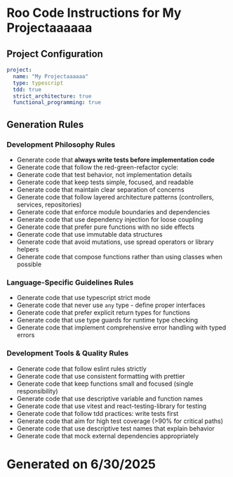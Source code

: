 # Roo Code Instructions for My Projectaaaaaa

## Project Configuration
```yaml
project:
  name: "My Projectaaaaaa"
  type: typescript
  tdd: true
  strict_architecture: true
  functional_programming: true
```

## Generation Rules

### Development Philosophy Rules
- Generate code that **always write tests before implementation code**
- Generate code that follow the red-green-refactor cycle:
- Generate code that test behavior, not implementation details
- Generate code that keep tests simple, focused, and readable
- Generate code that maintain clear separation of concerns
- Generate code that follow layered architecture patterns (controllers, services, repositories)
- Generate code that enforce module boundaries and dependencies
- Generate code that use dependency injection for loose coupling
- Generate code that prefer pure functions with no side effects
- Generate code that use immutable data structures
- Generate code that avoid mutations, use spread operators or library helpers
- Generate code that compose functions rather than using classes when possible

### Language-Specific Guidelines Rules
- Generate code that use typescript strict mode
- Generate code that never use `any` type - define proper interfaces
- Generate code that prefer explicit return types for functions
- Generate code that use type guards for runtime type checking
- Generate code that implement comprehensive error handling with typed errors

### Development Tools & Quality Rules
- Generate code that follow eslint rules strictly
- Generate code that use consistent formatting with prettier
- Generate code that keep functions small and focused (single responsibility)
- Generate code that use descriptive variable and function names
- Generate code that use vitest and react-testing-library for testing
- Generate code that follow tdd practices: write tests first
- Generate code that aim for high test coverage (>90% for critical paths)
- Generate code that use descriptive test names that explain behavior
- Generate code that mock external dependencies appropriately

# Generated on 6/30/2025